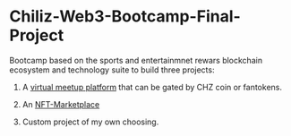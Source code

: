 # Chiliz-Web3-Bootcamp-Final-Project

Bootcamp based on the sports and entertainmnet rewars blockchain ecosystem and technology suite to build
three projects:

1. A [virtual meetup platform](https://github.com/lemusosa/Chiliz-Web3-Bootcamp-Final-Project/tree/main/virtual-meetup-platform) that can be gated by CHZ coin or fantokens.

2. An [NFT-Marketplace](https://github.com/lemusosa/Chiliz-Web3-Bootcamp-Final-Project/tree/main/nft-marketplace)

3. Custom project of my own choosing.
